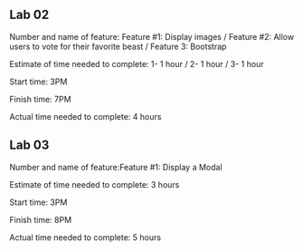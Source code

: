 
## Lab 02

Number and name of feature: Feature #1: Display images / Feature #2: Allow users to vote for their favorite beast
 / Feature 3: Bootstrap

Estimate of time needed to complete: 1- 1 hour / 2- 1 hour / 3- 1 hour

Start time: 3PM

Finish time: 7PM

Actual time needed to complete: 4 hours


## Lab 03

Number and name of feature:Feature #1: Display a Modal

Estimate of time needed to complete: 3 hours

Start time: 3PM

Finish time: 8PM

Actual time needed to complete: 5 hours
